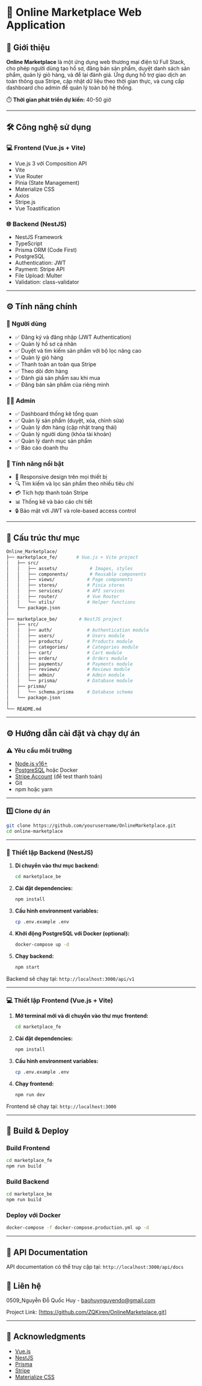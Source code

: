 # 🛒 Online Marketplace Web Application

## 📝 Giới thiệu

**Online Marketplace** là một ứng dụng web thương mại điện tử Full Stack, cho phép người dùng tạo hồ sơ, đăng bán sản phẩm, duyệt danh sách sản phẩm, quản lý giỏ hàng, và để lại đánh giá. Ứng dụng hỗ trợ giao dịch an toàn thông qua Stripe, cập nhật dữ liệu theo thời gian thực, và cung cấp dashboard cho admin để quản lý toàn bộ hệ thống.

⏱️ **Thời gian phát triển dự kiến:** 40-50 giờ

---

## 🛠️ Công nghệ sử dụng

### 💻 Frontend (Vue.js + Vite)
- Vue.js 3 với Composition API
- Vite
- Vue Router
- Pinia (State Management)
- Materialize CSS
- Axios
- Stripe.js
- Vue Toastification

### 🌐 Backend (NestJS)
- NestJS Framework
- TypeScript
- Prisma ORM (Code First)
- PostgreSQL
- Authentication: JWT
- Payment: Stripe API
- File Upload: Multer
- Validation: class-validator

---

## ⚙️ Tính năng chính

### 👤 Người dùng
- ✅ Đăng ký và đăng nhập (JWT Authentication)
- ✅ Quản lý hồ sơ cá nhân
- ✅ Duyệt và tìm kiếm sản phẩm với bộ lọc nâng cao
- ✅ Quản lý giỏ hàng
- ✅ Thanh toán an toàn qua Stripe
- ✅ Theo dõi đơn hàng
- ✅ Đánh giá sản phẩm sau khi mua
- ✅ Đăng bán sản phẩm của riêng mình

### 👨‍💼 Admin
- ✅ Dashboard thống kê tổng quan
- ✅ Quản lý sản phẩm (duyệt, xóa, chỉnh sửa)
- ✅ Quản lý đơn hàng (cập nhật trạng thái)
- ✅ Quản lý người dùng (khóa tài khoản)
- ✅ Quản lý danh mục sản phẩm
- ✅ Báo cáo doanh thu

### 🔔 Tính năng nổi bật
- 📱 Responsive design trên mọi thiết bị
- 🔍 Tìm kiếm và lọc sản phẩm theo nhiều tiêu chí
- 💳 Tích hợp thanh toán Stripe
- 📊 Thống kê và báo cáo chi tiết
- 🔒 Bảo mật với JWT và role-based access control

---

## 📂 Cấu trúc thư mục

```bash
Online_Marketplace/
├── marketplace_fe/       # Vue.js + Vite project
│   ├── src/
│   │   ├── assets/            # Images, styles
│   │   ├── components/        # Reusable components
│   │   ├── views/            # Page components
│   │   ├── stores/           # Pinia stores
│   │   ├── services/         # API services
│   │   ├── router/           # Vue Router
│   │   └── utils/            # Helper functions
│   └── package.json
│
├── marketplace_be/        # NestJS project
│   ├── src/
│   │   ├── auth/             # Authentication module
│   │   ├── users/            # Users module
│   │   ├── products/         # Products module
│   │   ├── categories/       # Categories module
│   │   ├── cart/             # Cart module
│   │   ├── orders/           # Orders module
│   │   ├── payments/         # Payments module
│   │   ├── reviews/          # Reviews module
│   │   ├── admin/            # Admin module
│   │   └── prisma/           # Database module
│   ├── prisma/
│   │   └── schema.prisma     # Database schema
│   └── package.json
│
└── README.md
```

---

## ⚙️ Hướng dẫn cài đặt và chạy dự án

### ⚠️ Yêu cầu môi trường

- [Node.js v16+](https://nodejs.org/)
- [PostgreSQL](https://www.postgresql.org/) hoặc Docker
- [Stripe Account](https://stripe.com/) (để test thanh toán)
- Git
- npm hoặc yarn

---

### 1️⃣ Clone dự án

```bash
git clone https://github.com/yourusername/OnlineMarketplace.git
cd online-marketplace
```

---

### 🧩 Thiết lập Backend (NestJS)

1. **Di chuyển vào thư mục backend:**
   ```bash
   cd marketplace_be
   ```

2. **Cài đặt dependencies:**
   ```bash
   npm install
   ```

3. **Cấu hình environment variables:**
   ```bash
   cp .env.example .env
   ```

4. **Khởi động PostgreSQL với Docker (optional):**
   ```bash
   docker-compose up -d
   ```

5. **Chạy backend:**
   ```bash
   npm start
   ```

Backend sẽ chạy tại: `http://localhost:3000/api/v1`

---

### 💻 Thiết lập Frontend (Vue.js + Vite)

1. **Mở terminal mới và di chuyển vào thư mục frontend:**
   ```bash
   cd marketplace_fe
   ```

2. **Cài đặt dependencies:**
   ```bash
   npm install
   ```

3. **Cấu hình environment variables:**
   ```bash
   cp .env.example .env
   ```

4. **Chạy frontend:**
   ```bash
   npm run dev
   ```

Frontend sẽ chạy tại: `http://localhost:3000`

---

## 🚀 Build & Deploy

### Build Frontend
```bash
cd marketplace_fe
npm run build
```

### Build Backend
```bash
cd marketplace_be
npm run build
```

### Deploy với Docker
```bash
docker-compose -f docker-compose.production.yml up -d
```

---

## 📝 API Documentation

API documentation có thể truy cập tại: `http://localhost:3000/api/docs`


## 📧 Liên hệ

0509_Nguyễn Đỗ Quốc Huy - baohuynguyendo@gmail.com

Project Link: [https://github.com/ZQKiren/OnlineMarketplace.git]

---

## 🙏 Acknowledgments

- [Vue.js](https://vuejs.org/)
- [NestJS](https://nestjs.com/)
- [Prisma](https://www.prisma.io/)
- [Stripe](https://stripe.com/)
- [Materialize CSS](https://materializecss.com/)